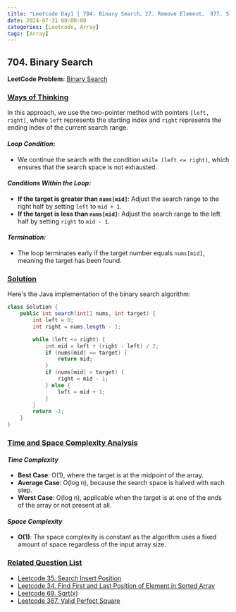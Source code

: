 ```yaml
---
title: "Leetcode Day1 | 704. Binary Search、27. Remove Element、 977. Squares of a Sorted Array "
date: 2024-07-31 00:00:00
categories: [Leetcode, Array]
tags: [Array]
---
```

## 704. Binary Search

**LeetCode Problem:** [Binary Search](https://leetcode.com/problems/binary-search)

### <u>Ways of Thinking</u>

In this approach, we use the two-pointer method with pointers `[left, right]`, where `left` represents the starting index and `right` represents the ending index of the current search range.

#### _Loop Condition_: 
- We continue the search with the condition `while (left <= right)`, which ensures that the search space is not exhausted.

#### _Conditions Within the Loop:_ 
- **If the target is greater than `nums[mid]`**: Adjust the search range to the right half by setting `left` to `mid + 1`.
- **If the target is less than `nums[mid]`**: Adjust the search range to the left half by setting `right` to `mid - 1`.

#### _Termination:_
- The loop terminates early if the target number equals `nums[mid]`, meaning the target has been found.

### <u> Solution </u>

Here's the Java implementation of the binary search algorithm:

```java
class Solution {
    public int search(int[] nums, int target) {
        int left = 0;
        int right = nums.length - 1;

        while (left <= right) {
            int mid = left + (right - left) / 2;
            if (nums[mid] == target) {
                return mid;
            }
            if (nums[mid] > target) {
                right = mid - 1;
            } else {
                left = mid + 1;
            }
        }
        return -1;
    }
}
```

### <u>Time and Space Complexity Analysis</u>

#### _Time Complexity_
- **Best Case**: O(1), where the target is at the midpoint of the array.
- **Average Case**: O(log n), because the search space is halved with each step.
- **Worst Case**: O(log n), applicable when the target is at one of the ends of the array or not present at all.

#### _Space Complexity_
- **O(1)**: The space complexity is constant as the algorithm uses a fixed amount of space regardless of the input array size.

### <u>Related Question List</u>
- [Leetcode 35. Search Insert Position](https://leetcode.com/problems/search-insert-position/description/)
- [Leetcode 34. Find First and Last Position of Element in Sorted Array](https://leetcode.com/problems/find-first-and-last-position-of-element-in-sorted-array/description/)
- [Leetcode 69. Sqrt(x)](https://leetcode.com/problems/sqrtx/description/)
- [Leetcode 367. Valid Perfect Square](https://leetcode.com/problems/valid-perfect-square/description/)
